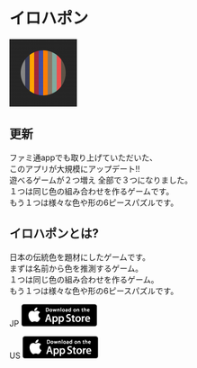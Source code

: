 # イロハポン

![alt](images/iro_icon.png)

## 更新
ファミ通appでも取り上げていただいた、  
このアプリが大規模にアップデート!!  
遊べるゲームが２つ増え 全部で３つになりました。  
１つは同じ色の組み合わせを作るゲームです。  
もう１つは様々な色や形の6ピースパズルです。

## イロハポンとは?

日本の伝統色を題材にしたゲームです。  
まずは名前から色を推測するゲーム。  
１つは同じ色の組み合わせを作るゲーム。  
もう１つは様々な色や形の6ピースパズルです。

JP [![jp](images/store.png)](https://itunes.apple.com/jp/app/irohapon/id1346961861?l=ja&amp;ls=1&amp;mt=8)


US [![us](images/store.png)](https://itunes.apple.com/us/app/irohapon/id1346961861?l=ja&amp;ls=1&amp;mt=8)